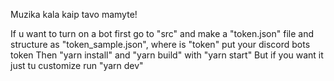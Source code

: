 Muzika kala kaip tavo mamyte!

If u want to turn on a bot first go to "src" and make a "token.json" file and structure as "token_sample.json", where is "token" put your discord bots token
Then "yarn install" and "yarn build" with "yarn start"
But if you want it just tu customize run "yarn dev"